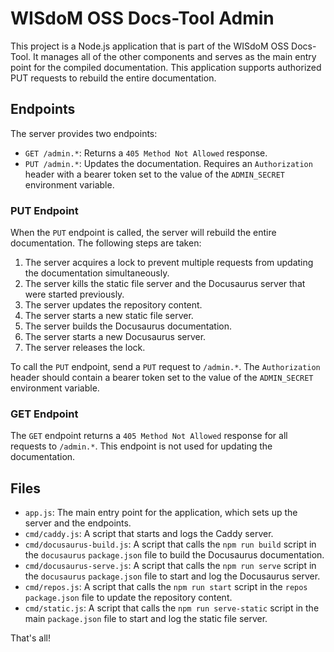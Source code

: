 # WISdoM OSS Docs-Tool Admin

This project is a Node.js application that is part of the WISdoM OSS Docs-Tool. It manages all of the other components and serves as the main entry point for the compiled documentation. This application supports authorized PUT requests to rebuild the entire documentation.

## Endpoints

The server provides two endpoints:

- `GET /admin.*`: Returns a `405 Method Not Allowed` response.
- `PUT /admin.*`: Updates the documentation. Requires an `Authorization` header with a bearer token set to the value of the `ADMIN_SECRET` environment variable.

### PUT Endpoint

When the `PUT` endpoint is called, the server will rebuild the entire documentation. The following steps are taken:

1. The server acquires a lock to prevent multiple requests from updating the documentation simultaneously.
2. The server kills the static file server and the Docusaurus server that were started previously.
3. The server updates the repository content.
4. The server starts a new static file server.
5. The server builds the Docusaurus documentation.
6. The server starts a new Docusaurus server.
7. The server releases the lock.

To call the `PUT` endpoint, send a `PUT` request to `/admin.*`. The `Authorization` header should contain a bearer token set to the value of the `ADMIN_SECRET` environment variable.

### GET Endpoint

The `GET` endpoint returns a `405 Method Not Allowed` response for all requests to `/admin.*`. This endpoint is not used for updating the documentation.

## Files

- `app.js`: The main entry point for the application, which sets up the server and the endpoints.
- `cmd/caddy.js`: A script that starts and logs the Caddy server.
- `cmd/docusaurus-build.js`: A script that calls the `npm run build` script in the `docusaurus` `package.json` file to build the Docusaurus documentation.
- `cmd/docusaurus-serve.js`: A script that calls the `npm run serve` script in the `docusaurus` `package.json` file to start and log the Docusaurus server.
- `cmd/repos.js`: A script that calls the `npm run start` script in the `repos` `package.json` file to update the repository content.
- `cmd/static.js`: A script that calls the `npm run serve-static` script in the main `package.json` file to start and log the static file server.

That's all!
